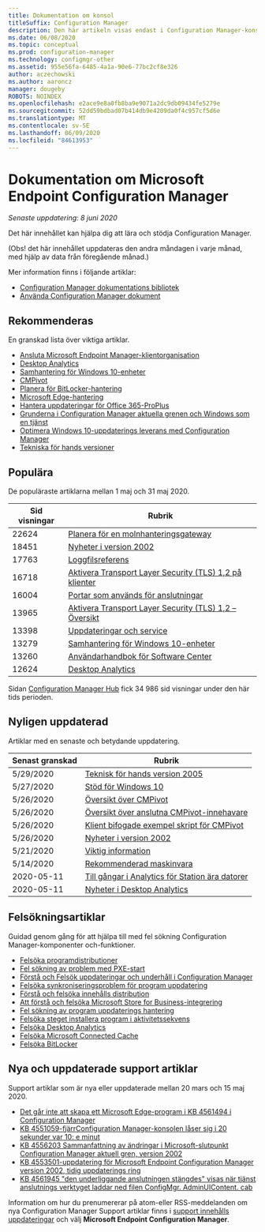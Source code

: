 ```yaml
---
title: Dokumentation om konsol
titleSuffix: Configuration Manager
description: Den här artikeln visas endast i Configuration Manager-konsolen.
ms.date: 06/08/2020
ms.topic: conceptual
ms.prod: configuration-manager
ms.technology: configmgr-other
ms.assetid: 955e56fa-6485-4a1a-90e6-77bc2cf8e326
author: aczechowski
ms.author: aaroncz
manager: dougeby
ROBOTS: NOINDEX
ms.openlocfilehash: e2ace9e8a0fb8ba9e9071a2dc9db09434fe5279e
ms.sourcegitcommit: 52dd59bdbad07b414db9e4209da0f4c957cf5d6e
ms.translationtype: MT
ms.contentlocale: sv-SE
ms.lasthandoff: 06/09/2020
ms.locfileid: "84613953"
---
```

<!-- 
- Feature 1357546
- This page displays in-console, under the Community workspace, Documentation node. 
- Don't use any relative links; must be full https://docs.microsoft.com and language neutral
- Process: https://microsoft.sharepoint.com/teams/ConfigMgr/Documents/ContentPub/Data%20collection%20process%20for%20Feature%201357546%20In-console%20documentation.docx?web=1
-->

# <a name="microsoft-endpoint-configuration-manager-documentation"></a>Dokumentation om Microsoft Endpoint Configuration Manager

*Senaste uppdatering: 8 juni 2020*

Det här innehållet kan hjälpa dig att lära och stödja Configuration Manager.

(Obs! det här innehållet uppdateras den andra måndagen i varje månad, med hjälp av data från föregående månad.)

Mer information finns i följande artiklar:

- [Configuration Manager dokumentations bibliotek](https://docs.microsoft.com/mem/configmgr)  
- [Använda Configuration Manager dokument](https://docs.microsoft.com/mem/configmgr/core/understand/use-docs)

## <a name="recommended"></a>Rekommenderas

En granskad lista över viktiga artiklar.

- [Ansluta Microsoft Endpoint Manager-klientorganisation](https://docs.microsoft.com/mem/configmgr/tenant-attach/device-sync-actions)
- [Desktop Analytics](https://docs.microsoft.com/mem/configmgr/desktop-analytics/overview)
- [Samhantering för Windows 10-enheter](https://docs.microsoft.com/mem/configmgr/comanage/overview)  
- [CMPivot](https://docs.microsoft.com/mem/configmgr/core/servers/manage/cmpivot)  
- [Planera för BitLocker-hantering](https://docs.microsoft.com/mem/configmgr/protect/plan-design/bitlocker-management)  
- [Microsoft Edge-hantering](https://docs.microsoft.com/mem/configmgr/apps/deploy-use/deploy-edge)  
- [Hantera uppdateringar för Office 365-ProPlus](https://docs.microsoft.com/mem/configmgr/sum/deploy-use/manage-office-365-proplus-updates)  
- [Grunderna i Configuration Manager aktuella grenen och Windows som en tjänst](https://docs.microsoft.com/mem/configmgr/core/understand/configuration-manager-and-windows-as-service)
- [Optimera Windows 10-uppdaterings leverans med Configuration Manager](https://docs.microsoft.com/mem/configmgr/sum/deploy-use/optimize-windows-10-update-delivery)
- [Tekniska för hands versioner](https://docs.microsoft.com/mem/configmgr/core/get-started/technical-preview)

## <a name="trending"></a>Populära

De populäraste artiklarna mellan 1 maj och 31 maj 2020.

| Sid visningar | Rubrik |
|------------|-------|
| 22624 | [Planera för en molnhanteringsgateway](https://docs.microsoft.com/mem/configmgr/core/clients/manage/cmg/plan-cloud-management-gateway) |
| 18451 | [Nyheter i version 2002](https://docs.microsoft.com/mem/configmgr/core/plan-design/changes/whats-new-in-version-2002) |
| 17763 | [Loggfilsreferens](https://docs.microsoft.com/mem/configmgr/core/plan-design/hierarchy/log-files) |
| 16718 | [Aktivera Transport Layer Security (TLS) 1,2 på klienter](https://docs.microsoft.com/mem/configmgr/core/plan-design/security/enable-tls-1-2-client) |
| 16004 | [Portar som används för anslutningar](https://docs.microsoft.com/mem/configmgr/core/plan-design/hierarchy/ports) |
| 13965 | [Aktivera Transport Layer Security (TLS) 1,2 – Översikt](https://docs.microsoft.com/mem/configmgr/core/plan-design/security/enable-tls-1-2) |
| 13398 | [Uppdateringar och service](https://docs.microsoft.com/mem/configmgr/core/servers/manage/updates) |
| 13279 | [Samhantering för Windows 10-enheter](https://docs.microsoft.com/mem/configmgr/comanage/overview) |
| 13260 | [Användarhandbok för Software Center](https://docs.microsoft.com/mem/configmgr/core/understand/software-center) |
| 12624 | [Desktop Analytics](https://docs.microsoft.com/mem/configmgr/desktop-analytics/overview) |

Sidan [Configuration Manager Hub](https://docs.microsoft.com/mem/configmgr/) fick 34 986 sid visningar under den här tids perioden.

## <a name="recently-updated"></a>Nyligen uppdaterad

Artiklar med en senaste och betydande uppdatering.

| Senast granskad | Rubrik |
|---------------|-------|
| 5/29/2020 | [Teknisk för hands version 2005](https://docs.microsoft.com/mem/configmgr/core/get-started/2020/technical-preview-2005) |
| 5/27/2020 | [Stöd för Windows 10](https://docs.microsoft.com/mem/configmgr/core/plan-design/configs/support-for-windows-10) |
| 5/26/2020 | [Översikt över CMPivot](https://docs.microsoft.com/mem/configmgr/core/servers/manage/cmpivot-overview) |
| 5/26/2020 | [Översikt över anslutna CMPivot-innehavare](https://docs.microsoft.com/mem/configmgr/tenant-attach/cmpivot-overview-attached) |
| 5/26/2020 | [Klient bifogade exempel skript för CMPivot](https://docs.microsoft.com/mem/configmgr/tenant-attach/cmpivot-samples-attached) |
| 5/26/2020 | [Nyheter i version 2002](https://docs.microsoft.com/mem/configmgr/core/plan-design/changes/whats-new-in-version-2002) |
| 5/21/2020 | [Viktig information](https://docs.microsoft.com/mem/configmgr/core/servers/deploy/install/release-notes) |
| 5/14/2020 | [Rekommenderad maskinvara](https://docs.microsoft.com/mem/configmgr/core/plan-design/configs/recommended-hardware) |
| 2020-05-11 | [Till gångar i Analytics för Station ära datorer](https://docs.microsoft.com/mem/configmgr/desktop-analytics/about-assets) |
| 2020-05-11 | [Nyheter i Desktop Analytics](https://docs.microsoft.com/mem/configmgr/desktop-analytics/whats-new) |

## <a name="troubleshooting-articles"></a>Felsökningsartiklar

Guidad genom gång för att hjälpa till med fel sökning Configuration Manager-komponenter och-funktioner.

- [Felsöka programdistributioner](https://docs.microsoft.com/mem/configmgr/apps/understand/app-deployment-technical-reference)
- [Fel sökning av problem med PXE-start](https://support.microsoft.com/help/4468612)
- [Förstå och Felsök uppdateringar och underhåll i Configuration Manager](https://support.microsoft.com/help/4490424)
- [Felsöka synkroniseringsproblem för program uppdatering](https://support.microsoft.com/help/10059)
- [Förstå och felsöka innehålls distribution](https://support.microsoft.com/help/4482728)
- [Att förstå och felsöka Microsoft Store for Business-integrering](https://docs.microsoft.com/mem/configmgr/apps/deploy-use/troubleshoot-microsoft-store-for-business-integration)
- [Fel sökning av program uppdaterings hantering](https://support.microsoft.com/help/10680)
- [Felsöka steget installera program i aktivitetssekvens](https://support.microsoft.com/help/18408/)
- [Felsöka Desktop Analytics](https://docs.microsoft.com/mem/configmgr/desktop-analytics/troubleshooting)
- [Felsöka Microsoft Connected Cache](https://docs.microsoft.com/mem/configmgr/core/servers/deploy/configure/troubleshoot-microsoft-connected-cache)
- [Felsöka BitLocker](https://docs.microsoft.com/mem/configmgr/protect/tech-ref/bitlocker/troubleshoot)

## <a name="new-and-updated-support-articles"></a>Nya och uppdaterade support artiklar

Support artiklar som är nya eller uppdaterade mellan 20 mars och 15 maj 2020.

- [Det går inte att skapa ett Microsoft Edge-program i KB 4561494 i Configuration Manager](https://support.microsoft.com/help/4561494)
- [KB 4551059-fjärrConfiguration Manager-konsolen låser sig i 20 sekunder var 10: e minut](https://support.microsoft.com/help/4551059)
- [KB 4556203 Sammanfattning av ändringar i Microsoft-slutpunkt Configuration Manager aktuell gren, version 2002](https://support.microsoft.com/help/4556203)
- [KB 4553501-uppdatering för Microsoft Endpoint Configuration Manager version 2002, tidig uppdaterings ring](https://support.microsoft.com/help/4553501)
- [KB 4561945 "den underliggande anslutningen stängdes" visas när tjänst anslutnings verktyget laddar ned filen ConfigMgr. AdminUIContent. cab](https://support.microsoft.com/help/4561945)

Information om hur du prenumererar på atom-eller RSS-meddelanden om nya Configuration Manager Support artiklar finns i [support innehålls uppdateringar](https://support.microsoft.com/help/4089498/) och välj **Microsoft Endpoint Configuration Manager**.  
